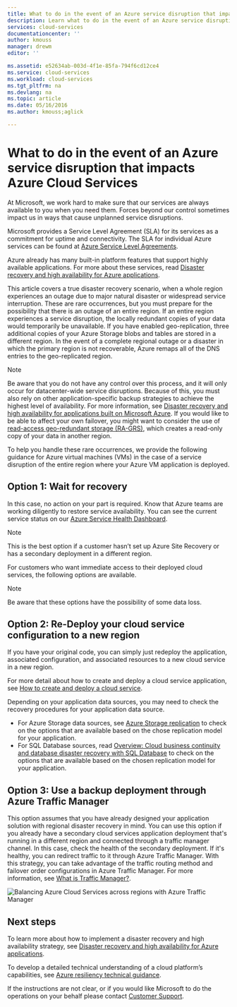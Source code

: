 ```yaml
---
title: What to do in the event of an Azure service disruption that impacts Azure Cloud Services | Microsoft Docs
description: Learn what to do in the event of an Azure service disruption that impacts Azure Cloud Services.
services: cloud-services
documentationcenter: ''
author: kmouss
manager: drewm
editor: ''

ms.assetid: e52634ab-003d-4f1e-85fa-794f6cd12ce4
ms.service: cloud-services
ms.workload: cloud-services
ms.tgt_pltfrm: na
ms.devlang: na
ms.topic: article
ms.date: 05/16/2016
ms.author: kmouss;aglick

---
```

# What to do in the event of an Azure service disruption that impacts Azure Cloud Services
At Microsoft, we work hard to make sure that our services are always available to you when you need them. Forces beyond our control sometimes impact us in ways that cause unplanned service disruptions.

Microsoft provides a Service Level Agreement (SLA) for its services as a commitment for uptime and connectivity. The SLA for individual Azure services can be found at [Azure Service Level Agreements](https://azure.microsoft.com/support/legal/sla/).

Azure already has many built-in platform features that support highly available applications. For more about these services, read [Disaster recovery and high availability for Azure applications](../resiliency/resiliency-disaster-recovery-high-availability-azure-applications.md).

This article covers a true disaster recovery scenario, when a whole region experiences an outage due to major natural disaster or widespread service interruption. These are rare occurrences, but you must prepare for the possibility that there is an outage of an entire region. If an entire region experiences a service disruption, the locally redundant copies of your data would temporarily be unavailable. If you have enabled geo-replication, three additional copies of your Azure Storage blobs and tables are stored in a different region. In the event of a complete regional outage or a disaster in which the primary region is not recoverable, Azure remaps all of the DNS entries to the geo-replicated region.

> [!NOTE]
> Be aware that you do not have any control over this process, and it will only occur for datacenter-wide service disruptions. Because of this, you must also rely on other application-specific backup strategies to achieve the highest level of availability. For more information, see [Disaster recovery and high availability for applications built on Microsoft Azure](../resiliency/resiliency-disaster-recovery-high-availability-azure-applications.md). If you would like to be able to affect your own failover, you might want to consider the use of [read-access geo-redundant storage (RA-GRS)](../storage/storage-redundancy.md#read-access-geo-redundant-storage), which creates a read-only copy of your data in another region.
>
>

To help you handle these rare occurrences, we provide the following guidance for Azure virtual machines (VMs) in the case of a service disruption of the entire region where your Azure VM application is deployed.

## Option 1: Wait for recovery
In this case, no action on your part is required. Know that Azure teams are working diligently to restore service availability. You can see the current service status on our [Azure Service Health Dashboard](https://azure.microsoft.com/status/).

> [!NOTE]
> This is the best option if a customer hasn’t set up Azure Site Recovery or has a secondary deployment in a different region.
>
>

For customers who want immediate access to their deployed cloud services, the following options are available.

> [!NOTE]
> Be aware that these options have the possibility of some data loss.     
>
>

## Option 2: Re-Deploy your cloud service configuration to a new region
If you have your original code, you can simply just redeploy the application, associated configuration, and associated resources to a new cloud service in a new region.  

For more detail about how to create and deploy a cloud service application, see [How to create and deploy a cloud service](cloud-services-how-to-create-deploy-portal.md).

Depending on your application data sources, you may need to check the recovery procedures for your application data source.

* For Azure Storage data sources, see [Azure Storage replication](../storage/storage-redundancy.md#read-access-geo-redundant-storage) to check on the options that are available based on the chose replication model for your application.
* For SQL Database sources, read [Overview: Cloud business continuity and database disaster recovery with SQL Database](../sql-database/sql-database-business-continuity.md) to check on the options that are available based on the chosen replication model for your application.

## Option 3: Use a backup deployment through Azure Traffic Manager
This option assumes that you have already designed your application solution with regional disaster recovery in mind. You can use this option if you already have a secondary cloud services application deployment that's running in a different region and connected through a traffic manager channel. In this case, check the health of the secondary deployment. If it's healthy, you can redirect traffic to it through Azure Traffic Manager. With this strategy, you can take advantage of the traffic routing method and failover order configurations in Azure Traffic Manager. For more information, see [What is Traffic Manager?](../traffic-manager/traffic-manager-overview.md).

![Balancing Azure Cloud Services across regions with Azure Traffic Manager](./media/cloud-services-disaster-recovery-guidance/using-azure-traffic-manager.png)

## Next steps
To learn more about how to implement a disaster recovery and high availability strategy, see [Disaster recovery and high availability for Azure applications](../resiliency/resiliency-disaster-recovery-high-availability-azure-applications.md).

To develop a detailed technical understanding of a cloud platform’s capabilities, see [Azure resiliency technical guidance](../resiliency/resiliency-technical-guidance.md).

If the instructions are not clear, or if you would like Microsoft to do the operations on your behalf please contact [Customer Support](https://portal.azure.com/#blade/Microsoft_Azure_Support/HelpAndSupportBlade).
